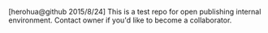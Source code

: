 [herohua@github 2015/8/24]
This is a test repo for open publishing internal environment.
Contact owner if you'd like to become a collaborator.